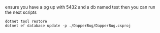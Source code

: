 ensure you have a pg up with 5432 and a db named test then you can run the next scripts

```shell
dotnet tool restore
dotnet ef database update -p ./DapperBug/DapperBug.csproj
```
